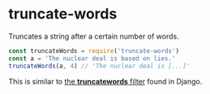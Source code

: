 truncate-words
===

Truncates a string after a certain number of words.

```js
const truncateWords = require('truncate-words')
const a = 'The nuclear deal is based on lies.'
truncateWords(a, 4) // 'The nuclear deal is [...]'
```

This is similar to [the **truncatewords** filter][1] found in Django.

[1]: https://docs.djangoproject.com/en/dev/ref/templates/builtins/#truncatewords
